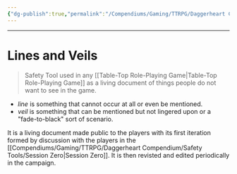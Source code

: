 ```yaml
---
{"dg-publish":true,"permalink":"/Compendiums/Gaming/TTRPG/Daggerheart Compendium/Safety Tools/Lines and Veils/"}
---
```



---
# Lines and Veils
> Safety Tool used in any [[Table-Top Role-Playing Game\|Table-Top Role-Playing Game]] as a living document of things people do not want to see in the game.

- *line* is something that cannot occur at all or even be mentioned.
- *veil* is something that can be mentioned but not lingered upon or a "fade-to-black" sort of scenario.

It is a living document made public to the players with its first iteration formed by discussion with the players in the [[Compendiums/Gaming/TTRPG/Daggerheart Compendium/Safety Tools/Session Zero\|Session Zero]]. It is then revisted and edited periodically in the campaign.